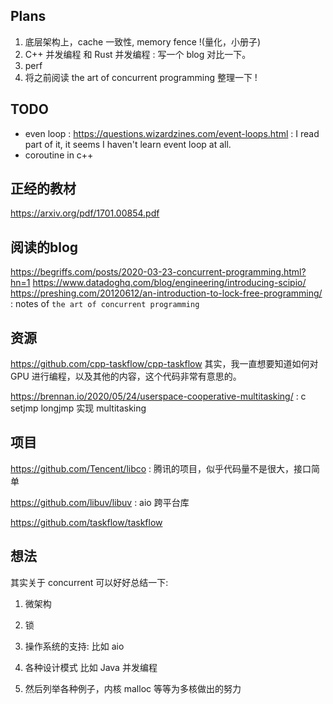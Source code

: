 ## Plans
1. 底层架构上，cache 一致性, memory fence !(量化，小册子)
2. C++ 并发编程 和 Rust 并发编程 : 写一个 blog 对比一下。
3. perf
4. 将之前阅读 the art of concurrent programming 整理一下 !

## TODO
- even loop : https://questions.wizardzines.com/event-loops.html : I read part of it, it seems I haven't learn event loop at all.
- coroutine in c++

## 正经的教材
https://arxiv.org/pdf/1701.00854.pdf

## 阅读的blog

https://begriffs.com/posts/2020-03-23-concurrent-programming.html?hn=1
https://www.datadoghq.com/blog/engineering/introducing-scipio/
https://preshing.com/20120612/an-introduction-to-lock-free-programming/ : notes of `the art of concurrent programming`

## 资源

https://github.com/cpp-taskflow/cpp-taskflow 其实，我一直想要知道如何对 GPU 进行编程，以及其他的内容，这个代码非常有意思的。

https://brennan.io/2020/05/24/userspace-cooperative-multitasking/ : c setjmp longjmp 实现 multitasking

## 项目
https://github.com/Tencent/libco : 腾讯的项目，似乎代码量不是很大，接口简单

https://github.com/libuv/libuv : aio 跨平台库

https://github.com/taskflow/taskflow

## 想法
其实关于 concurrent 可以好好总结一下:
1. 微架构
2. 锁
3. 操作系统的支持: 比如 aio
4. 各种设计模式 比如 Java 并发编程

5. 然后列举各种例子，内核 malloc 等等为多核做出的努力
